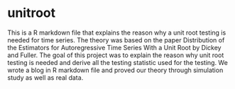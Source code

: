 # unitroot
This is a R markdown file that explains the reason why a unit root testing is needed for time series. The theory was based on the paper Distribution of the Estimators for Autoregressive Time Series With a Unit Root by Dickey and Fuller.  The goal of this project was to explain the reason why unit root testing is needed and derive all the testing statistic used for the testing. We wrote a blog in R markdown file and proved our theory through simulation study as well as real data. 
